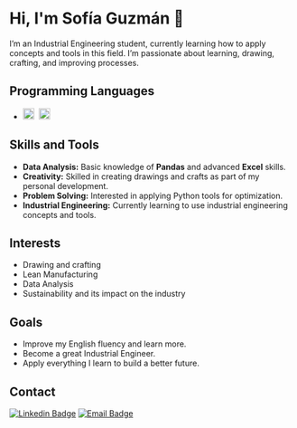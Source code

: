 # Hi, I'm Sofía Guzmán 👋

I’m an Industrial Engineering student, currently learning how to apply concepts and tools in this field. I’m passionate about learning, drawing, crafting, and improving processes.

## Programming Languages
- <img alt="Python" src="https://img.shields.io/badge/python%20-%2314354C.svg?&style=flat&logo=python&logoColor=white"  height="20"/> &nbsp;<img alt="Markdown" src="https://img.shields.io/badge/markdown-%23000000.svg?&style=flat&logo=markdown&logoColor=white" height="20"/>

## Skills and Tools
- **Data Analysis:** Basic knowledge of **Pandas** and advanced **Excel** skills.
- **Creativity:** Skilled in creating drawings and crafts as part of my personal development.
- **Problem Solving:** Interested in applying Python tools for optimization.
- **Industrial Engineering:** Currently learning to use industrial engineering concepts and tools.

## Interests
- Drawing and crafting
- Lean Manufacturing
- Data Analysis
- Sustainability and its impact on the industry

## Goals
- Improve my English fluency and learn more.
- Become a great Industrial Engineer.
- Apply everything I learn to build a better future.

## Contact
[![Linkedin Badge](https://img.shields.io/badge/-Linkedin-0077B5?style=plastic&logo=Linkedin&logoColor=white&link=https://www.linkedin.com)](https://www.linkedin.com)
[![Email Badge](https://img.shields.io/badge/Email-me-red?style=plastic&logo=gmail&logoColor=white)](mailto:your_email@example.com)
